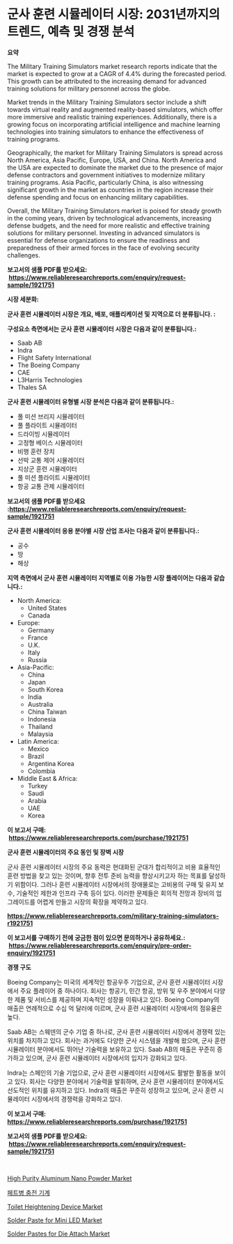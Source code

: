 <p><h1>군사 훈련 시뮬레이터 시장: 2031년까지의 트렌드, 예측 및 경쟁 분석</h1></p><p><strong>요약</strong></p>
<p><p>The Military Training Simulators market research reports indicate that the market is expected to grow at a CAGR of 4.4% during the forecasted period. This growth can be attributed to the increasing demand for advanced training solutions for military personnel across the globe.</p><p>Market trends in the Military Training Simulators sector include a shift towards virtual reality and augmented reality-based simulators, which offer more immersive and realistic training experiences. Additionally, there is a growing focus on incorporating artificial intelligence and machine learning technologies into training simulators to enhance the effectiveness of training programs.</p><p>Geographically, the market for Military Training Simulators is spread across North America, Asia Pacific, Europe, USA, and China. North America and the USA are expected to dominate the market due to the presence of major defense contractors and government initiatives to modernize military training programs. Asia Pacific, particularly China, is also witnessing significant growth in the market as countries in the region increase their defense spending and focus on enhancing military capabilities.</p><p>Overall, the Military Training Simulators market is poised for steady growth in the coming years, driven by technological advancements, increasing defense budgets, and the need for more realistic and effective training solutions for military personnel. Investing in advanced simulators is essential for defense organizations to ensure the readiness and preparedness of their armed forces in the face of evolving security challenges.</p></p>
<p><strong>보고서의 샘플 PDF를 받으세요: &nbsp;<a href="https://www.reliableresearchreports.com/enquiry/request-sample/1921751">https://www.reliableresearchreports.com/enquiry/request-sample/1921751</a></strong></p>
<p><strong>시장 세분화:</strong></p>
<p><strong> 군사 훈련 시뮬레이터 시장은 개요, 배포, 애플리케이션 및 지역으로 더 분류됩니다. :</strong></p>
<p><strong>구성요소 측면에서는 군사 훈련 시뮬레이터 시장은 다음과 같이 분류됩니다.:</strong></p>
<p><ul><li>Saab AB</li><li>Indra</li><li>Flight Safety International</li><li>The Boeing Company</li><li>CAE</li><li>L3Harris Technologies</li><li>Thales SA</li></ul></p>
<p><strong> 군사 훈련 시뮬레이터 유형별 시장 분석은 다음과 같이 분류됩니다.:</strong></p>
<p><ul><li>풀 미션 브리지 시뮬레이터</li><li>풀 플라이트 시뮬레이터</li><li>드라이빙 시뮬레이터</li><li>고정형 베이스 시뮬레이터</li><li>비행 훈련 장치</li><li>선박 교통 제어 시뮬레이터</li><li>지상군 훈련 시뮬레이터</li><li>풀 미션 플라이트 시뮬레이터</li><li>항공 교통 관제 시뮬레이터</li></ul></p>
<p><strong>보고서의 샘플 PDF를 받으세요 :<a href="https://www.reliableresearchreports.com/enquiry/request-sample/1921751">https://www.reliableresearchreports.com/enquiry/request-sample/1921751</a></strong></p>
<p><strong> 군사 훈련 시뮬레이터 응용 분야별 시장 산업 조사는 다음과 같이 분류됩니다.:</strong></p>
<p><ul><li>공수</li><li>땅</li><li>해상</li></ul></p>
<p><strong>지역 측면에서 군사 훈련 시뮬레이터 지역별로 이용 가능한 시장 플레이어는 다음과 같습니다.:</strong></p>
<p><ul>
    <li>
        North America:
        <ul>
            <li>United States</li>
            <li>Canada</li>
        </ul>
    </li>
    <li>
        Europe:
        <ul>
            <li>Germany</li>
            <li>France</li>
            <li>U.K.</li>
            <li>Italy</li>
            <li>Russia</li>
        </ul>
    </li>
    <li>
        Asia-Pacific:
        <ul>
            <li>China</li>
            <li>Japan</li>
            <li>South Korea</li>
            <li>India</li>
            <li>Australia</li>
            <li>China Taiwan</li>
            <li>Indonesia</li>
            <li>Thailand</li>
            <li>Malaysia</li>
        </ul>
    </li>
    <li>
        Latin America:
        <ul>
            <li>Mexico</li>
            <li>Brazil</li>
            <li>Argentina Korea</li>
            <li>Colombia</li>
        </ul>
    </li>
    <li>
        Middle East & Africa:
        <ul>
            <li>Turkey</li>
            <li>Saudi</li>
            <li>Arabia</li>
            <li>UAE</li>
            <li>Korea</li>
        </ul>
    </li>
    </ul></p>
<p><strong>이 보고서 구매: &nbsp;<a href="https://www.reliableresearchreports.com/purchase/1921751">https://www.reliableresearchreports.com/purchase/1921751</a></strong></p>
<p><strong>군사 훈련 시뮬레이터의 주요 동인 및 장벽 시장</strong></p>
<p><p>군사 훈련 시뮬레이터 시장의 주요 동력은 현대화된 군대가 합리적이고 비용 효율적인 훈련 방법을 찾고 있는 것이며, 향후 전투 준비 능력을 향상시키고자 하는 목표를 달성하기 위함이다. 그러나 훈련 시뮬레이터 시장에서의 장애물로는 고비용의 구매 및 유지 보수, 기술적인 제한과 인프라 구축 등이 있다. 이러한 문제들은 회의적 전망과 장비의 업그레이드를 어렵게 만들고 시장의 확장을 제약하고 있다.</p></p>
<p><strong><a href="https://www.reliableresearchreports.com/military-training-simulators-r1921751">https://www.reliableresearchreports.com/military-training-simulators-r1921751</a></strong></p>
<p><strong>이 보고서를 구매하기 전에 궁금한 점이 있으면 문의하거나 공유하세요.: &nbsp;<a href="https://www.reliableresearchreports.com/enquiry/pre-order-enquiry/1921751">https://www.reliableresearchreports.com/enquiry/pre-order-enquiry/1921751</a></strong></p>
<p><strong>경쟁 구도</strong></p>
<p><p>Boeing Company는 미국의 세계적인 항공우주 기업으로, 군사 훈련 시뮬레이터 시장에서 주요 플레이어 중 하나이다. 회사는 항공기, 민간 항공, 방위 및 우주 분야에서 다양한 제품 및 서비스를 제공하며 지속적인 성장을 이뤄내고 있다. Boeing Company의 매출은 연례적으로 수십 억 달러에 이르며, 군사 훈련 시뮬레이터 시장에서의 점유율은 높다.</p><p>Saab AB는 스웨덴의 군수 기업 중 하나로, 군사 훈련 시뮬레이터 시장에서 경쟁력 있는 위치를 차지하고 있다. 회사는 과거에도 다양한 군사 시스템을 개발해 왔으며, 군사 훈련 시뮬레이터 분야에서도 뛰어난 기술력을 보유하고 있다. Saab AB의 매출은 꾸준히 증가하고 있으며, 군사 훈련 시뮬레이터 시장에서의 입지가 강화되고 있다.</p><p>Indra는 스페인의 기술 기업으로, 군사 훈련 시뮬레이터 시장에서도 활발한 활동을 보이고 있다. 회사는 다양한 분야에서 기술력을 발휘하며, 군사 훈련 시뮬레이터 분야에서도 선도적인 위치를 유지하고 있다. Indra의 매출은 꾸준히 성장하고 있으며, 군사 훈련 시뮬레이터 시장에서의 경쟁력을 강화하고 있다.</p></p>
<p><strong>이 보고서 구매: &nbsp; <a href="https://www.reliableresearchreports.com/purchase/1921751">https://www.reliableresearchreports.com/purchase/1921751</a></strong></p>
<p><strong>보고서의 샘플 PDF를 받으세요: &nbsp;<a href="https://www.reliableresearchreports.com/enquiry/request-sample/1921751">https://www.reliableresearchreports.com/enquiry/request-sample/1921751</a></strong><strong></strong></p>
<p>&nbsp;</p>
<p><p><a href="https://frill-swim-3cd.notion.site/High-Purity-Aluminum-Nano-Powder-Market-Research-Report-Its-History-and-Forecast-2024-to-2031-c54d99edcd5b4e48a25ed3921341cf90">High Purity Aluminum Nano Powder Market</a></p><p><a href="https://github.com/JackieFauhey9089475/Market-Research-Report-List-1/blob/main/627019448878.md">페트병 충전 기계</a></p><p><a href="https://view.publitas.com/reportprime-1/toilet-heightening-device-market-size-and-market-trends-complete-industry-overview-2024-to-2031/">Toilet Heightening Device Market</a></p><p><a href="https://issuu.com/reportprime-2/docs/solder-paste-for-mini-led-market-size-2030.pptx">Solder Paste for Mini LED Market</a></p><p><a href="https://issuu.com/reportprime-2/docs/solder-pastes-for-die-attach-market-size-2030.pptx">Solder Pastes for Die Attach Market</a></p></p>
